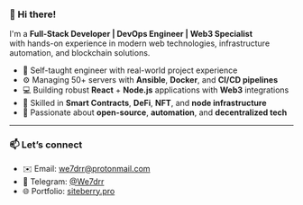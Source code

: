 ### 👋 Hi there!

I'm a **Full-Stack Developer | DevOps Engineer | Web3 Specialist**  
with hands-on experience in modern web technologies, infrastructure automation, and blockchain solutions.

- 🧠 Self-taught engineer with real-world project experience  
- ⚙️ Managing 50+ servers with **Ansible**, **Docker**, and **CI/CD pipelines**  
- 💻 Building robust **React** + **Node.js** applications with **Web3** integrations  
- 🔗 Skilled in **Smart Contracts**, **DeFi**, **NFT**, and **node infrastructure**  
- 🚀 Passionate about **open-source**, **automation**, and **decentralized tech**

---

### 📫 Let’s connect

- ✉️ Email: [we7drr@protonmail.com](mailto:we7drr@protonmail.com)  
- 💬 Telegram: [@We7drr](https://t.me/We7drr)  
- 🌐 Portfolio: [siteberry.pro](https://siteberry.pro)
